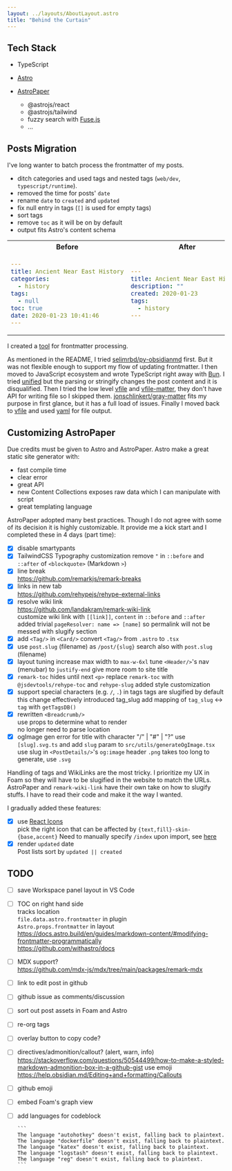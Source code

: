 ```yaml
---
layout: ../layouts/AboutLayout.astro
title: "Behind the Curtain"
---
```


## Tech Stack

- TypeScript
- [Astro](https://astro.build/)
- [AstroPaper](https://github.com/satnaing/astro-paper)

  - @astrojs/react
  - @astrojs/tailwind
  - fuzzy search with [Fuse.js](https://fusejs.io/)
  - ...

## Posts Migration

I've long wanter to batch process the frontmatter of my posts.

- ditch categories and used tags and nested tags (`web/dev`, `typescript/runtime`).
- removed the time for posts' `date`
- rename `date` to `created` and `updated`
- fix null entry in tags (`[]` is used for empty tags)
- sort tags
- remove `toc` as it will be on by default
- output fits Astro's content schema

<table>
<tr style="text-align: center;">
<th>
Before
</th>
<th>
After
</th>
</tr>
<tr>
<td>

```yaml
---
title: Ancient Near East History
categories:
  - history
tags:
  - null
toc: true
date: 2020-01-23 10:41:46
---
```

</td>
<td>

```yaml
---
title: Ancient Near East History
description: ""
created: 2020-01-23
tags:
  - history
---
```

</td>
<tr>
<table>

I created a [tool](https://github.com/leesei/frontmatter-edit-bun) for frontmatter processing.

As mentioned in the README, I tried [selimrbd/py-obsidianmd](https://github.com/selimrbd/py-obsidianmd) first. But it was not flexible enough to support my flow of updating frontmatter.
I then moved to JavaScript ecosystem and wrote TypeScript right away with [Bun](https://bun.sh/).
I tried [unified](https://unifiedjs.com/explore/package/unified/) but the parsing or stringify changes the post content and it is disqualified.
Then I tried the low level [vfile](https://unifiedjs.com/explore/package/vfile/) and [vfile-matter](https://unifiedjs.com/explore/package/vfile-matter/), they don't have API for writing file so I skipped them.
[jonschlinkert/gray-matter](https://github.com/jonschlinkert/gray-matter) fits my purpose in first glance, but it has a full load of issues.
Finally I moved back to [vfile](https://unifiedjs.com/explore/package/vfile/) and used [yaml](https://eemeli.org/yaml/) for file output.

## Customizing AstroPaper

Due credits must be given to Astro and AstroPaper.
Astro make a great static site generator with:

- fast compile time
- clear error
- great API
- new Content Collections exposes raw data which I can manipulate with script
- great templating language

AstroPaper adopted many best practices. Though I do not agree with some of its decision it is highly customizable. It provide me a kick start and I completed these in 4 days (part time):

- [x] disable smartypants
- [x] TailwindCSS Typography customization
      remove `"` in `::before` and `::after` of `<blockquote>` (Markdown `>`)
- [x] line break  
       https://github.com/remarkjs/remark-breaks
- [x] links in new tab  
       https://github.com/rehypejs/rehype-external-links
- [x] resolve wiki link  
       https://github.com/landakram/remark-wiki-link  
       customize wiki link with `[[link]]`, `content` in `::before` and `::after`
      added trivial `pageResolver: name => [name]` so permalink will not be messed with
      slugify section
- [x] add `<Tag/>` in `<Card/>`
      convert `<Tag/>` from `.astro` to `.tsx`
- [x] use `post.slug` (filename) as `/post/{slug}`
      search also with `post.slug` (filename)
- [x] layout tuning
      increase max width to `max-w-6xl`
      tune `<Header/>`'s nav (menubar) to `justify-end`
      give more room to site title
- [x] `remark-toc` hides until next `<p>`
      replace `remark-toc` with `@jsdevtools/rehype-toc` and `rehype-slug`
      added style customization
- [x] support special characters (e.g. `/`, `.`) in tags
      tags are slugified by default
      this change effectively introduced tag_slug
      add mapping of `tag_slug` <-> `tag` with `getTagsDB()`
- [x] rewritten `<Breadcrumb/>`  
       use props to determine what to render  
       no longer need to parse location
- [x] ogImage gen error for title with character "/" | "#" | "?"
      use `[slug].svg.ts` and add `slug` param to `src/utils/generateOgImage.tsx`
      use slug in `<PostDetails/>`'s `og:image` header
      `.png` takes too long to generate, use `.svg`

Handling of tags and WikiLinks are the most tricky.
I prioritize my UX in Foam so they will have to be slugified in the website to match the URLs.
AstroPaper and `remark-wiki-link` have their own take on how to slugify stuffs. I have to read their code and make it the way I wanted.

I gradually added these features:

- [x] use [React Icons](https://react-icons.github.io/react-icons/)  
       pick the right icon that can be affected by `{text,fill}-skin-{base,accent}`
      Need to manually specify `/index` upon import, see [here](https://github.com/react-icons/react-icons/issues/509#issuecomment-1470087348)
- [x] render `updated` date  
       Post lists sort by `updated || created`

## TODO

- [ ] save Workspace panel layout in VS Code
- [ ] TOC on right hand side  
       tracks location  
       `file.data.astro.frontmatter` in plugin  
       `Astro.props.frontmatter` in layout  
       https://docs.astro.build/en/guides/markdown-content/#modifying-frontmatter-programmatically  
       https://github.com/withastro/docs
- [ ] MDX support?  
       https://github.com/mdx-js/mdx/tree/main/packages/remark-mdx
- [ ] link to edit post in github
- [ ] github issue as comments/discussion
- [ ] sort out post assets in Foam and Astro
- [ ] re-org tags
- [ ] overlay button to copy code?
- [ ] directives/admonition/callout? (alert, warn, info)  
       https://stackoverflow.com/questions/50544499/how-to-make-a-styled-markdown-admonition-box-in-a-github-gist use emoji  
       https://help.obsidian.md/Editing+and+formatting/Callouts
- [ ] github emoji
- [ ] embed Foam's graph view
- [ ] add languages for codeblock

      ```
      The language "autohotkey" doesn't exist, falling back to plaintext.
      The language "dockerfile" doesn't exist, falling back to plaintext.
      The language "katex" doesn't exist, falling back to plaintext.
      The language "logstash" doesn't exist, falling back to plaintext.
      The language "reg" doesn't exist, falling back to plaintext.
      ```
